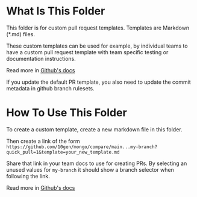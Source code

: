 # What Is This Folder

This folder is for custom pull request templates. Templates are Markdown (\*.md) files.

These custom templates can be used for example, by individual teams to have a custom pull request template with team specific testing or documentation instructions.

Read more in [Github's docs](https://docs.github.com/en/communities/using-templates-to-encourage-useful-issues-and-pull-requests/creating-a-pull-request-template-for-your-repository)

If you update the default PR template, you also need to update the commit metadata in github branch rulesets.

# How To Use This Folder

To create a custom template, create a new markdown file in this folder.

Then create a link of the form `https://github.com/10gen/mongo/compare/main...my-branch?quick_pull=1&template=your_new_template.md`

Share that link in your team docs to use for creating PRs. By selecting an unused values for `my-branch` it should show a branch selector when following the link.

Read more in [Github's docs](https://docs.github.com/en/pull-requests/collaborating-with-pull-requests/proposing-changes-to-your-work-with-pull-requests/using-query-parameters-to-create-a-pull-request)
